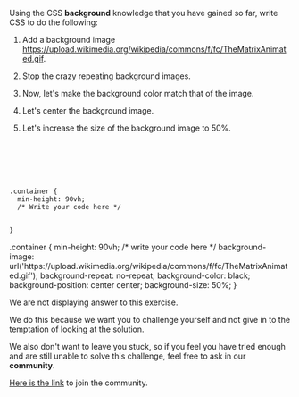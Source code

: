 Using the CSS **background** knowledge that you have
gained so far, write CSS to do the following:

1. Add a background image https://upload.wikimedia.org/wikipedia/commons/f/fc/TheMatrixAnimated.gif.

2. Stop the crazy repeating background images.

3. Now, let's make the background color match that of the image.

4. Let's center the background image.

5. Let's increase the size of the background image to 50%.

<codeblock language="css" type="exercise" testMode="fixedInput" showSolution="false">
<code>
<panel language="html">
<div class="container">
</div>
</panel>
<panel language="css">
.container {
  min-height: 90vh;
  /* Write your code here */

}
</panel>
</code>
<solution>
<panel language="html">
<div class="container">
</div>
</panel>
<panel language="css">
.container {
  min-height: 90vh;
  /* write your code here */
  background-image: url('https://upload.wikimedia.org/wikipedia/commons/f/fc/TheMatrixAnimated.gif');
  background-repeat: no-repeat;
  background-color: black;
  background-position: center center;
  background-size: 50%;
}
</panel>
</solution>
</codeblock>

We are not displaying answer to this exercise.

We do this because we want you to challenge yourself
and
not give in to the temptation of looking at the solution.

We also don't want to leave you stuck, so if you feel
you have tried enough and are still unable to solve
this challenge, feel free to ask in our **community**.

[Here is the link](https://bigbinaryacademy.slack.com/join/shared_invite/zt-23dvxwolx-U9LYYbv4ycmODEA1cbNFgA#/shared-invite/email) to join the community.
